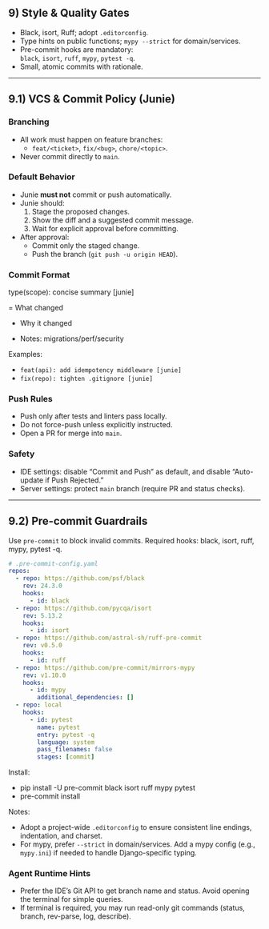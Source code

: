 ## 9) Style & Quality Gates
- Black, isort, Ruff; adopt `.editorconfig`.
- Type hints on public functions; `mypy --strict` for domain/services.
- Pre-commit hooks are mandatory:  
  `black`, `isort`, `ruff`, `mypy`, `pytest -q`.
- Small, atomic commits with rationale.

---

## 9.1) VCS & Commit Policy (Junie)

### Branching
- All work must happen on feature branches:
  - `feat/<ticket>`, `fix/<bug>`, `chore/<topic>`.
- Never commit directly to `main`.

### Default Behavior
- Junie **must not** commit or push automatically.
- Junie should:
  1. Stage the proposed changes.
  2. Show the diff and a suggested commit message.
  3. Wait for explicit approval before committing.
- After approval:
  - Commit only the staged change.
  - Push the branch (`git push -u origin HEAD`).

### Commit Format
type(scope): concise summary [junie]

= What changed

- Why it changed

- Notes: migrations/perf/security


Examples:
- `feat(api): add idempotency middleware [junie]`
- `fix(repo): tighten .gitignore [junie]`

### Push Rules
- Push only after tests and linters pass locally.
- Do not force-push unless explicitly instructed.
- Open a PR for merge into `main`.

### Safety
- IDE settings: disable “Commit and Push” as default, and disable “Auto-update if Push Rejected.”
- Server settings: protect `main` branch (require PR and status checks).

---

## 9.2) Pre-commit Guardrails
Use `pre-commit` to block invalid commits. Required hooks: black, isort, ruff, mypy, pytest -q.

```yaml
# .pre-commit-config.yaml
repos:
  - repo: https://github.com/psf/black
    rev: 24.3.0
    hooks:
      - id: black
  - repo: https://github.com/pycqa/isort
    rev: 5.13.2
    hooks:
      - id: isort
  - repo: https://github.com/astral-sh/ruff-pre-commit
    rev: v0.5.0
    hooks:
      - id: ruff
  - repo: https://github.com/pre-commit/mirrors-mypy
    rev: v1.10.0
    hooks:
      - id: mypy
        additional_dependencies: []
  - repo: local
    hooks:
      - id: pytest
        name: pytest
        entry: pytest -q
        language: system
        pass_filenames: false
        stages: [commit]
```

Install:

- pip install -U pre-commit black isort ruff mypy pytest
- pre-commit install

Notes:
- Adopt a project-wide `.editorconfig` to ensure consistent line endings, indentation, and charset.
- For mypy, prefer `--strict` in domain/services. Add a mypy config (e.g., `mypy.ini`) if needed to handle Django-specific typing.

### Agent Runtime Hints
- Prefer the IDE’s Git API to get branch name and status. Avoid opening the terminal for simple queries.
- If terminal is required, you may run read-only git commands (status, branch, rev-parse, log, describe).
